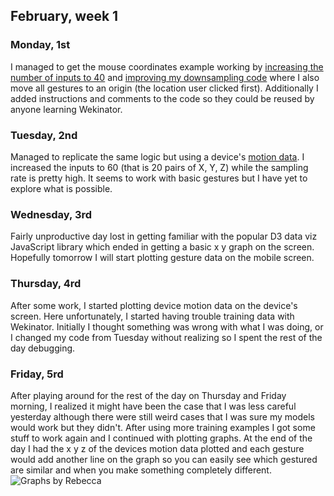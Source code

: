 ## February, week 1
### Monday, 1st
I managed to get the mouse coordinates example working by [increasing the number of inputs to 40](https://github.com/nicknikolov/undergrad-final-project/commit/65d84d55af94af49308ceae4957aace513968f53) and [improving my downsampling code](https://github.com/nicknikolov/undergrad-final-project/commit/7d34e9c0bc69933fcd23c27023f428328ced0ced) where I also move all gestures to an origin (the location user clicked first). Additionally I added instructions and comments to the code so they could be reused by anyone learning Wekinator.
### Tuesday, 2nd
Managed to replicate the same logic but using a device's [motion data](https://github.com/nicknikolov/undergrad-final-project/blob/9b93b8f1e433907f9edaf519779945e6dbcd6501/device-motion-example/index.js). I increased the inputs to 60 (that is 20 pairs of X, Y, Z) while the sampling rate is pretty high. It seems to work with basic gestures but I have yet to explore what is possible.
### Wednesday, 3rd
Fairly unproductive day lost in getting familiar with the popular D3 data viz JavaScript library which ended in getting a basic x y graph on the screen. Hopefully tomorrow I will start plotting gesture data on the mobile screen.
### Thursday, 4rd
After some work, I started plotting device motion data on the device's screen. Here unfortunately, I started having trouble training data with Wekinator. Initially I thought something was wrong with what I was doing, or I changed my code from Tuesday without realizing so I spent the rest of the day debugging.
### Friday, 5rd
After playing around for the rest of the day on Thursday and Friday morning, I realized it might have been the case that I was less careful yesterday although there were still weird cases that I was sure my models would work but they didn't. After using more training examples I got some stuff to work again and I continued with plotting graphs. At the end of the day I had the x y z of the devices motion data plotted and each gesture would add another line on the graph so you can easily see which gestured are similar and when you make something completely different.
![Graphs by Rebecca](https://github.com/nicknikolov/undergrad-final-project/blob/master/weekly-logs/graphs.png)
